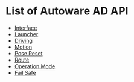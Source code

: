 # List of Autoware AD API

- [Interface](interface.md)
- [Launcher](launcher.md)
- [Driving](driving.md)
- [Motion](motion.md)
- [Pose Reset](pose-reset.md)
- [Route](route.md)
- [Operation Mode](operation-mode.md)
- [Fail Safe](fail-safe.md)

<!--
- [Door](door-operation.md)
- [Launcher](launcher-state.md)
- [Operation Mode](operation-mode.md)
- [Power](power-state.drawio.svg)
-->
